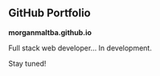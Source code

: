 ## GitHub Portfolio
**morganmaltba.github.io**

Full stack web developer... In development. 

Stay tuned!
